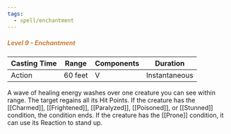 ```yaml
---
tags:
  - spell/enchantment
---
```

##### *<span style="color:rgb(203, 123, 55)">Level 9 - Enchantment</span>*

|Casting Time|Range|Components|Duration|
|---|---|---|---|
|Action|60 feet|V|Instantaneous|
A wave of healing energy washes over one creature you can see within range. The target regains all its Hit Points. If the creature has the [[Charmed]], [[Frightened]], [[Paralyzed]], [[Poisoned]], or [[Stunned]] condition, the condition ends. If the creature has the [[Prone]] condition, it can use its Reaction to stand up. 